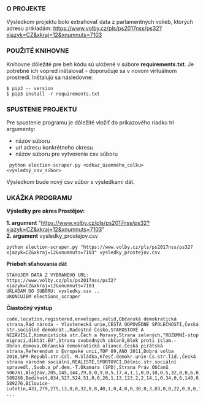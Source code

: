 ### O PROJEKTE
Výsledkom projektu bolo extrahovať data z parlamentných volieb, ktorých adresu prikladám: https://www.volby.cz/pls/ps2017nss/ps32?xjazyk=CZ&xkraj=12&xnumnuts=7103

### POUŽITÉ KNIHOVNE  
Knihovne dôležité pre beh kódu sú uložené v súbore **requirements.txt**. Je potrebné ich vopred inštalovať - doporučuje sa v novom virtuálnom prostredí. Inštalujú sa následovne:  

```
$ pip3 -- version  
$ pip3 install -r requirements.txt
```

### SPUSTENIE PROJEKTU
Pre spustenie programu je dôležité vložiť do príkazového riadku tri argumenty:
- názov súboru
- url adresu konkrétneho okresu
- názov súboru pre vytvorenie csv súboru 

```
 python election-scraper.py <odkaz_územného_celku> <výsledný_csv_súbor> 
```

Výsledkom bude nový csv súbor s výsledkami dát.

### UKÁŽKA PROGRAMU
**Výsledky pre okres Prostějov:**  
  
**1. argument** "https://www.volby.cz/pls/ps2017nss/ps32?xjazyk=CZ&xkraj=12&xnumnuts=7103"  
**2. argument** vysledky_prostejov.csv  
```
python election-scraper.py "https://www.volby.cz/pls/ps2017nss/ps32?xjazyk=CZ&xkraj=12&xnumnuts=7103" vysledky_prostejov.csv
```

**Priebeh sťahovania dát**
```
STAHUJEM DATA Z VYBRANEHO URL: https://www.volby.cz/pls/ps2017nss/ps32?xjazyk=CZ&xkraj=12&xnumnuts=7103
UKLADAM DO SUBORU: vysledky.csv ..  
UKONCUJEM elections_scraper  
```

**Čiastočný výstup**
```
code,location,registered,envelopes,valid,Občanská demokratická strana,Řád národa - Vlastenecká unie,CESTA ODPOVĚDNÉ SPOLEČNOSTI,Česká str.sociálně demokrat.,Radostné Česko,STAROSTOVÉ A NEZÁVISLÍ,Komunistická str.Čech a Moravy,Strana zelených,"ROZUMNÍ-stop migraci,diktát.EU",Strana svobodných občanů,Blok proti islam.-Obran.domova,Občanská demokratická aliance,Česká pirátská strana,Referendum o Evropské unii,TOP 09,ANO 2011,Dobrá volba 2016,SPR-Republ.str.Čsl. M.Sládka,Křesť.demokr.unie-Čs.str.lid.,Česká strana národně sociální,REALISTÉ,SPORTOVCI,Dělnic.str.sociální spravedl.,Svob.a př.dem.-T.Okamura (SPD),Strana Práv Občanů
506761,Alojzov,205,145,144,29,0,0,9,0,5,17,4,1,1,0,0,18,0,5,32,0,0,6,0,0,1,1,15,0
589268,Bedihošť,834,527,524,51,0,0,28,1,13,123,2,2,14,1,0,34,0,6,140,0,0,26,0,0,0,0,82,1
589276,Bílovice-Lutotín,431,279,275,13,0,0,32,0,8,40,1,0,4,0,0,30,0,3,83,0,0,22,0,0,0,1,38,0
...
```
